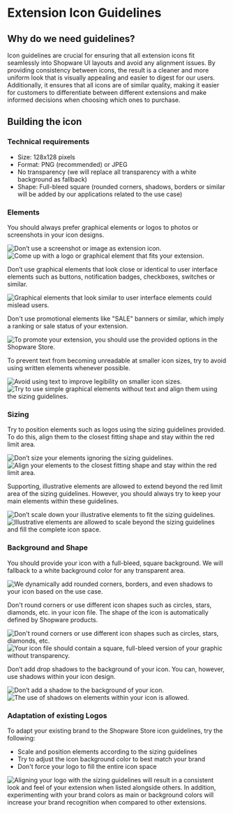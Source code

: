 # Extension Icon Guidelines

## Why do we need guidelines?

Icon guidelines are crucial for ensuring that all extension icons fit seamlessly into Shopware UI layouts and avoid any alignment issues. By providing consistency between icons, the result is a cleaner and more uniform look that is visually appealing and easier to digest for our users.
Additionally, it ensures that all icons are of similar quality, making it easier for customers to differentiate between different extensions and make informed decisions when choosing which ones to purchase.

## Building the icon

### Technical requirements

- Size: 128x128 pixels
- Format: PNG (recommended) or JPEG
- No transparency (we will replace all transparency with a white background as fallback)
- Shape: Full-bleed square (rounded corners, shadows, borders or similar will be added by our applications related to the use case)

### Elements

You should always prefer graphical elements or logos to photos or screenshots in your icon designs.

![Don’t use a screenshot or image as extension icon.](../../.gitbook/assets/extension-icon-guidelines-elements-1.png)![Come up with a logo or graphical element that fits your extension.](../../.gitbook/assets/extension-icon-guidelines-elements-2.png)

Don’t use graphical elements that look close or identical to user interface elements such as buttons, notification badges, checkboxes, switches or similar.

![Graphical elements that look similar to user interface elements could mislead users.](../../.gitbook/assets/extension-icon-guidelines-elements-3.png)

Don't use promotional elements like "SALE" banners or similar, which imply a ranking or sale status of your extension.

![To promote your extension, you should use the provided options in the Shopware Store.](../../.gitbook/assets/extension-icon-guidelines-elements-4.png)

To prevent text from becoming unreadable at smaller icon sizes, try to avoid using written elements whenever possible.

![Avoid using text to improve legibility on smaller icon sizes.](../../.gitbook/assets/extension-icon-guidelines-elements-5.png)![Try to use simple graphical elements without text and align them using the sizing guidelines.](../../.gitbook/assets/extension-icon-guidelines-elements-6.png)

### Sizing

Try to position elements such as logos using the sizing guidelines provided. To do this, align them to the closest fitting shape and stay within the red limit area.

![Don’t size your elements ignoring the sizing guidelines.](../../.gitbook/assets/extension-icon-guidelines-sizing-1.png)![Align your elements to the closest fitting shape and stay within the red limit area.](../../.gitbook/assets/extension-icon-guidelines-sizing-2.png)

Supporting, illustrative elements are allowed to extend beyond the red limit area of the sizing guidelines. However, you should always try to keep your main elements within these guidelines.

![Don’t scale down your illustrative elements to fit the sizing guidelines.](../../.gitbook/assets/extension-icon-guidelines-sizing-3.png)![Illustrative elements are allowed to scale beyond the sizing guidelines and fill the complete icon space.](../../.gitbook/assets/extension-icon-guidelines-sizing-4.png)

### Background and Shape

You should provide your icon with a full-bleed, square background. We will fallback to a white background color for any transparent area.

![We dynamically add rounded corners, borders, and even shadows to your icon based on the use case.](../../.gitbook/assets/extension-icon-guidelines-background-1.png)

Don't round corners or use different icon shapes such as circles, stars, diamonds, etc. in your icon file. The shape of the icon is automatically defined by Shopware products.

![Don't round corners or use different icon shapes such as circles, stars, diamonds, etc.](../../.gitbook/assets/extension-icon-guidelines-background-2.png)![Your icon file should contain a square, full-bleed version of your graphic without transparency.](../../.gitbook/assets/extension-icon-guidelines-background-3.png)

Don’t add drop shadows to the background of your icon. You can, however, use shadows within your icon design.

![Don’t add a shadow to the background of your icon.](../../.gitbook/assets/extension-icon-guidelines-background-4.png)![The use of shadows on elements within your icon is allowed.](../../.gitbook/assets/extension-icon-guidelines-background-5.png)

### Adaptation of existing Logos

To adapt your existing brand to the Shopware Store icon guidelines, try the following:

- Scale and position elements according to the sizing guidelines
- Try to adjust the icon background color to best match your brand
- Don't force your logo to fill the entire icon space

![Aligning your logo with the sizing guidelines will result in a consistent look and feel of your extension when listed alongside others. In addition, experimenting with your brand colors as main or background colors will increase your brand recognition when compared to other extensions.](../../.gitbook/assets/extension-icon-guidelines-logos-1.png)
